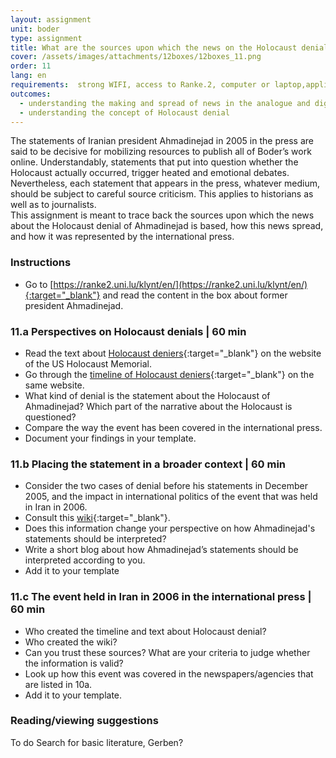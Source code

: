 ```yaml
---
layout: assignment
unit: boder
type: assignment
title: What are the sources upon which the news on the Holocaust denial of Ahmadinejad is based?  
cover: /assets/images/attachments/12boxes/12boxes_11.png
order: 11
lang: en
requirements:  strong WIFI, access to Ranke.2, computer or laptop,application on laptop or computer to view video,
outcomes: 
  - understanding the making and spread of news in the analogue and digital era
  - understanding the concept of Holocaust denial 
---
```


The statements of Iranian president Ahmadinejad in 2005 in the press are said   to be decisive for mobilizing resources to publish
all of Boder’s work online. Understandably, statements that put into question whether the
Holocaust  actually occurred, trigger heated and emotional debates. Nevertheless, each statement that appears in the press, whatever
medium,  should be subject to careful source criticism. This applies to historians as well   as to journalists.  
This assignment is meant to trace back the sources upon which the news about the Holocaust denial of Ahmadinejad is based,
how this news spread, and how it was represented by the international press.        

<!-- more -->

<!-- briefing-student -->

### Instructions
<!-- section-contents -->

- Go to [https://ranke2.uni.lu/klynt/en/](https://ranke2.uni.lu/klynt/en/){:target="_blank"} and read the content in the box about former president Ahmadinejad.

<!-- section -->

### 11.a  Perspectives on Holocaust denials | 60 min
<!-- section-contents -->

- Read the text about [Holocaust deniers](https://www.ushmm.org/wlc/en/article.php?ModuleId=10007272){:target="_blank"} on the website of the US Holocaust Memorial.
- Go through the [timeline of Holocaust deniers](https://www.ushmm.org/wlc/en/article.php?ModuleId=10008003){:target="_blank"} on the same website.     
- What kind of denial is the statement about the Holocaust of Ahmadinejad? Which part of the narrative about the Holocaust is questioned?
- Compare the way the event has been covered in the international press.
- Document your findings in your template.

<!-- section -->

### 11.b  Placing the statement in a broader context | 60 min
<!-- section-contents -->

- Consider the  two cases of denial before his statements in December 2005, and the impact in international politics of the event that was held in Iran in 2006. 
- Consult this [wiki](https://en.wikipedia.org/wiki/International_Holocaust_Cartoon_Competition){:target="_blank"}.
- Does this information change your perspective on how Ahmadinejad's statements should be interpreted? 
- Write a short blog about how Ahmadinejad’s statements should be interpreted according to you.
- Add it to your template

<!-- section -->

### 11.c  The event held in Iran in 2006 in the international press | 60 min
<!-- section-contents -->

- Who created the timeline and text about Holocaust denial? 
- Who created the wiki? 
- Can you trust these sources? What are your criteria to judge whether the information is valid? 
- Look up how this event was covered in the newspapers/agencies that are listed in 10a.
- Add it to your template. 

<!-- section -->
 
### Reading/viewing suggestions
<!-- section-contents -->

To do Search for basic literature, Gerben? 

<!-- briefing-teacher -->
